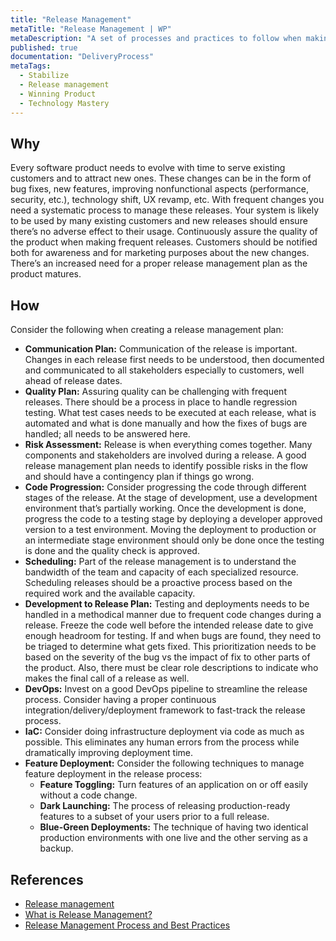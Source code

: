 ```yaml
---
title: "Release Management"
metaTitle: "Release Management | WP"
metaDescription: "A set of processes and practices to follow when making changes to the existing system. Changes can be categorized as bug fixes, feature development and Platform/UX/Technology Shift."
published: true
documentation: "DeliveryProcess"
metaTags:
  - Stabilize
  - Release management
  - Winning Product
  - Technology Mastery
---
```


## Why
Every software product needs to evolve with time to serve existing customers and to attract new ones. These changes can be in the form of bug fixes, new features, improving nonfunctional aspects (performance, security, etc.), technology shift, UX revamp, etc. With frequent changes you need a systematic process to manage these releases. Your system is likely to be used by many existing customers and new releases should ensure there’s no adverse effect to their usage. Continuously assure the quality of the product when making frequent releases. Customers should be notified both for awareness and for marketing purposes about the new changes. There’s an increased need for a proper release management plan as the product matures.


## How
Consider the following when creating a release management plan:

- **Communication Plan:** Communication of the release is important. Changes in each release first needs to be understood, then documented and communicated to all stakeholders especially to customers, well ahead of release dates.
- **Quality Plan:** Assuring quality can be challenging with frequent releases. There should be a process in place to handle regression testing. What test cases needs to be executed at each release, what is automated and what is done manually and how the fixes of bugs are handled; all needs to be answered here.
- **Risk Assessment:** Release is when everything comes together. Many components and stakeholders are involved during a release. A good release management plan needs to identify possible risks in the flow and should have a contingency plan if things go wrong.
- **Code Progression:** Consider progressing the code through different stages of the release. At the stage of development, use a development environment that’s partially working. Once the development is done, progress the code to a testing stage by deploying a developer approved version to a test environment. Moving the deployment to production or an intermediate stage environment should only be done once the testing is done and the quality check is approved.
- **Scheduling:** Part of the release management is to understand the bandwidth of the team and capacity of each specialized resource. Scheduling releases should be a proactive process based on the required work and the available capacity.
- **Development to Release Plan:** Testing and deployments needs to be handled in a methodical manner due to frequent code changes during a release. Freeze the code well before the intended release date to give enough headroom for testing. If and when bugs are found, they need to be triaged to determine what gets fixed. This prioritization needs to be based on the severity of the bug vs the impact of fix to other parts of the product. Also, there must be clear role descriptions to indicate who makes the final call of a release as well.
- **DevOps:** Invest on a good DevOps pipeline to streamline the release process. Consider having a proper continuous integration/delivery/deployment framework to fast-track the release process.
- **IaC:** Consider doing infrastructure deployment via code as much as possible. This eliminates any human errors from the process while dramatically improving deployment time.
- **Feature Deployment:** Consider the following techniques to manage feature deployment in the release process:
  - **Feature Toggling:** Turn features of an application on or off easily without a code change. 
  - **Dark Launching:** The process of releasing production-ready features to a subset of your users prior to a full release. 
  - **Blue-Green Deployments:** The technique of having two identical production environments with one live and the other serving as a backup.


## References 
- [Release management](https://en.wikipedia.org/wiki/Release_management#:~:text=Release%20management%20is%20the%20process,testing%20and%20deploying%20software%20releases.)
- [What is Release Management?](https://www.plutora.com/software-release-management/what-is-release-management)
- [Release Management Process and Best Practices](https://www.plutora.com/blog/release-management-best-practices)
